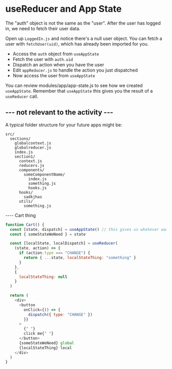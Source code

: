 # useReducer and App State

The "auth" object is not the same as the "user". After the user has logged in, we need to fetch their user data.

Open up `LoggedIn.js` and notice there's a null user object. You can fetch a user with `fetchUser(uid)`, which has already been imported for you.

- Access the `auth` object from `useAppState`
- Fetch the user with `auth.uid`
- Dispatch an action when you have the user
- Edit `appReducer.js` to handle the action you just dispatched
- Now access the user from `useAppState`

You can review modules/app/app-state.js to see how we created `useAppState`. Remember that `useAppState` this gives you the result of a `useReducer` call.

## --- not relevant to the activity ---

A typical folder structure for your future apps might be:

```
src/
  sections/
    globalcontext.js
    globalreducer.js
    index.js
    section1/
      context.js
      reducers.js
      components/
        someComponentName/
          index.js
          something.js
          hooks.js
      hooks/
        sadkjhas
      utils/
        something.js
```

---- Cart thing

```js
function Cart() {
  const [state, dispatch] = useAppState() // this gives us whatever was in the app state
  const { someStateWeNeed } = state

  const [localState, localDispatch] = useReducer(
    (state, action) => {
      if (action.type === "CHANGE") {
        return { ...state, localStateThing: "something" }
      }
    },
    {
      localStateThing: null
    }
  )

  return (
    <div>
      <button
        onClick={() => {
          dispatch({ type: "CHANGE" })
        }}
      >
        {" "}
        click me{" "}
      </button>
      {someStateWeNeed} global
      {localStateThing} local
    </div>
  )
}
```
